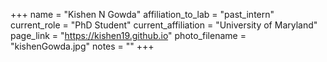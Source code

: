 +++
name = "Kishen N Gowda"
affiliation_to_lab = "past_intern"
current_role = "PhD Student"
current_affiliation = "University of Maryland"
page_link = "https://kishen19.github.io"
photo_filename = "kishenGowda.jpg"
notes = ""
+++
    